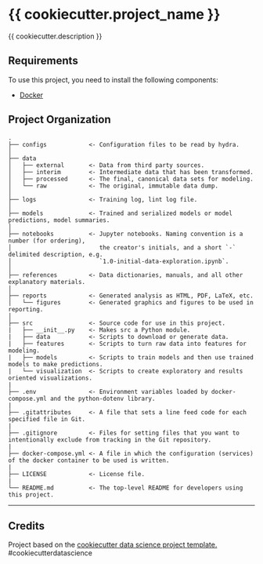 # {{ cookiecutter.project_name }}

{{ cookiecutter.description }}

## Requirements

To use this project, you need to install the following components:

+ [Docker](https://www.docker.com/)

## Project Organization

    .
    ├── configs            <- Configuration files to be read by hydra.
    │
    ├── data
    │   ├── external       <- Data from third party sources.
    │   ├── interim        <- Intermediate data that has been transformed.
    │   ├── processed      <- The final, canonical data sets for modeling.
    │   └── raw            <- The original, immutable data dump.
    │
    ├── logs               <- Training log, lint log file.
    │
    ├── models             <- Trained and serialized models or model predictions, model summaries.
    │
    ├── notebooks          <- Jupyter notebooks. Naming convention is a number (for ordering),
    │                         the creator's initials, and a short `-` delimited description, e.g.
    │                         `1.0-initial-data-exploration.ipynb`.
    │
    ├── references         <- Data dictionaries, manuals, and all other explanatory materials.
    │
    ├── reports            <- Generated analysis as HTML, PDF, LaTeX, etc.
    │   └── figures        <- Generated graphics and figures to be used in reporting.
    │
    ├── src                <- Source code for use in this project.
    |   ├── __init__.py    <- Makes src a Python module.
    |   ├── data           <- Scripts to download or generate data.
    |   ├── features       <- Scripts to turn raw data into features for modeling.
    |   ├── models         <- Scripts to train models and then use trained models to make predictions.
    |   └── visualization  <- Scripts to create exploratory and results oriented visualizations.
    |
    ├── .env               <- Environment variables loaded by docker-compose.yml and the python-dotenv library.
    |
    ├── .gitattributes     <- A file that sets a line feed code for each specified file in Git.
    |
    ├── .gitignore         <- Files for setting files that you want to intentionally exclude from tracking in the Git repository.
    |
    ├── docker-compose.yml <- A file in which the configuration (services) of the docker container to be used is written.
    |
    ├── LICENSE            <- License file.
    |
    └── README.md          <- The top-level README for developers using this project.

--------

## Credits

Project based on the [cookiecutter data science project template.](https://drivendata.github.io/cookiecutter-data-science/) #cookiecutterdatascience
